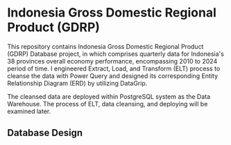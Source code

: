 # Indonesia Gross Domestic Regional Product (GDRP)

This repository contains Indonesia Gross Domestic Regional Product (GDRP) Database project, in which comprises quarterly 
data for Indonesia's 38 provinces overall economy performance, encompassing 2010 to 2024 period of time. I engineered Extract, Load, and Transform (ELT)
process to cleanse the data with Power Query and designed its corresponding Entity Relationship Diagram (ERD) by utilizing DataGrip.

The cleansed data are deployed within PostgreSQL system as the Data Warehouse. The process of ELT, data cleansing, and deploying will be
examined later.

## Database Design
